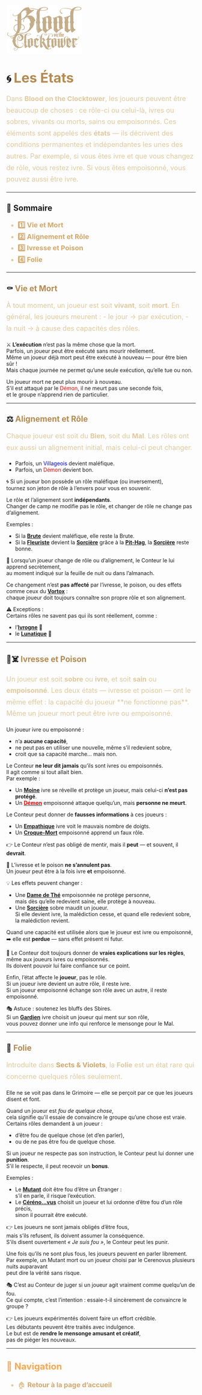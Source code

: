 <p align="left">
  <a href="/botc-fr-bambi/">
    <img src="images/logo.png" alt="Accueil BotC FR" width="200">
  </a>
</p>

# 🌀 <span style="color:#b58b52; font-weight:bold; font-size:36px;">Les États</span>

<p style="color:#e0c99d; font-size:18px; line-height:1.7;">
Dans <strong>Blood on the Clocktower</strong>, les joueurs peuvent être beaucoup de choses :  
ce rôle-ci ou celui-là, ivres ou sobres, vivants ou morts, sains ou empoisonnés.  
Ces éléments sont appelés des <strong>états</strong> — ils décrivent des conditions permanentes et indépendantes les unes des autres.  
Par exemple, si vous êtes ivre et que vous changez de rôle, vous restez ivre.  
Si vous êtes empoisonné, vous pouvez aussi être ivre.
</p>

---

## 📜 Sommaire  

<ul style="color:#e0c99d; font-size:18px; line-height:1.7;">
  <li><a href="#vie-et-mort" style="color:#d4a76a; font-weight:bold; text-decoration:none;">1️⃣ Vie et Mort</a></li>
  <li><a href="#alignement-et-role" style="color:#d4a76a; font-weight:bold; text-decoration:none;">2️⃣ Alignement et Rôle</a></li>
  <li><a href="#ivresse-et-poison" style="color:#d4a76a; font-weight:bold; text-decoration:none;">3️⃣ Ivresse et Poison</a></li>
  <li><a href="#folie" style="color:#d4a76a; font-weight:bold; text-decoration:none;">4️⃣ Folie</a></li>
</ul>

---

## ⚰️ <span id="vie-et-mort" style="color:#b58b52;">Vie et Mort</span>

<p style="color:#e0c99d; font-size:18px; line-height:1.7;">
À tout moment, un joueur est soit <strong>vivant</strong>, soit <strong>mort</strong>.  
En général, les joueurs meurent :
- le jour → par exécution,  
- la nuit → à cause des capacités des rôles.  

⚔️ <strong>L’exécution</strong> n’est pas la même chose que la mort.  
Parfois, un joueur peut être exécuté sans mourir réellement.  
Même un joueur déjà mort peut être exécuté à nouveau — pour être bien sûr !  
Mais chaque journée ne permet qu’une seule exécution, qu’elle tue ou non.  

Un joueur mort ne peut plus mourir à nouveau.  
S’il est attaqué par le <span style="color:red;">Démon</span>, il ne meurt pas une seconde fois,  
et le groupe n’apprend rien de particulier.
</p>

---

## ⚖️ <span id="alignement-et-role" style="color:#b58b52;">Alignement et Rôle</span>

<p style="color:#e0c99d; font-size:18px; line-height:1.7;">
Chaque joueur est soit du <strong>Bien</strong>, soit du <strong>Mal</strong>.  
Les rôles ont eux aussi un alignement initial, mais celui-ci peut changer.  

- Parfois, un <span style="color:blue;">Villageois</span> devient maléfique.  
- Parfois, un <span style="color:red;">Démon</span> devient bon.  

🌀 Si un joueur bon possède un rôle maléfique (ou inversement),  
tournez son jeton de rôle à l’envers pour vous en souvenir.  

Le rôle et l’alignement sont <strong>indépendants</strong>.  
Changer de camp ne modifie pas le rôle, et changer de rôle ne change pas d’alignement.  

Exemples :  
- Si la [**Brute**](./bmr_roles/brute.md) devient maléfique, elle reste la Brute.  
- Si la [**Fleuriste**](./sv_roles/fleuriste.md) devient la [**Sorcière**](./sv_roles/sorciere.md) grâce à la [**Pit-Hag**](./sv_roles/pit-hag.md), la [**Sorcière**](./sv_roles/sorciere.md)  reste bonne.

🧭 Lorsqu’un joueur change de rôle ou d’alignement, le Conteur le lui apprend secrètement,  
au moment indiqué sur la feuille de nuit ou dans l’almanach.  

Ce changement n’est **pas affecté** par l’ivresse, le poison, ou des effets comme ceux du [**Vortox**](./sv_roles/vortox.md) :  
chaque joueur doit toujours connaître son propre rôle et son alignement.

⚠️ Exceptions :  
Certains rôles ne savent pas qui ils sont réellement, comme :
- l’[**Ivrogne**](./tb_roles/ivrogne.md) 🍺  
- le [**Lunatique**](./bmr_roles/lunatique.md) 🌙
</p>

---

## 🍷☠️ <span id="ivresse-et-poison" style="color:#b58b52;">Ivresse et Poison</span>

<p style="color:#e0c99d; font-size:18px; line-height:1.7;">
Un joueur est soit <strong>sobre</strong> ou <strong>ivre</strong>, et soit <strong>sain</strong> ou <strong>empoisonné</strong>.  
Les deux états — ivresse et poison — ont le même effet : la capacité du joueur **ne fonctionne pas**.  
Même un joueur mort peut être ivre ou empoisonné.  

Un joueur ivre ou empoisonné :
- n’a <strong>aucune capacité</strong>,  
- ne peut pas en utiliser une nouvelle, même s’il redevient sobre,  
- croit que sa capacité marche… mais non.  

Le Conteur **ne leur dit jamais** qu’ils sont ivres ou empoisonnés.  
Il agit comme si tout allait bien.  
Par exemple :
- Un [**Moine**](./tb_roles/moine.md) ivre se réveille et protège un joueur, mais celui-ci **n’est pas protégé**.  
- Un [<span style="color:red;">**Démon**</span>](./demons.md) empoisonné attaque quelqu’un, mais **personne ne meurt**.

Le Conteur peut donner de **fausses informations** à ces joueurs :
- Un [**Empathique**](./tb_roles/empathique.md) ivre voit le mauvais nombre de doigts.  
- Un [**Croque-Mort**](./tb_roles/croquemort.md) empoisonné apprend un faux rôle.  

👉 Le Conteur n’est pas obligé de mentir, mais il **peut** — et souvent, il **devrait**.

🔁 L’ivresse et le poison **ne s’annulent pas**.  
Un joueur peut être à la fois ivre **et** empoisonné.

💡 Les effets peuvent changer :
- Une [**Dame de Thé**](./bmr_roles/damedethe.md) empoisonnée ne protège personne,  
  mais dès qu’elle redevient saine, elle protège à nouveau.  
- Une [**Sorcière**](./sv_roles/sorciere.md) sobre maudit un joueur.  
  Si elle devient ivre, la malédiction cesse, et quand elle redevient sobre, la malédiction revient.  

Quand une capacité est utilisée alors que le joueur est ivre ou empoisonné,  
➡️ elle est **perdue** — sans effet présent ni futur.

🧠 Le Conteur doit toujours donner de **vraies explications sur les règles**,  
même aux joueurs ivres ou empoisonnés.  
Ils doivent pouvoir lui faire confiance sur ce point.

Enfin, l’état affecte le **joueur**, pas le rôle.  
Si un joueur ivre devient un autre rôle, il reste ivre.  
Si un joueur empoisonné échange son rôle avec un autre, il reste empoisonné.

🎭 Astuce : soutenez les bluffs des Sbires.  
Si un [**Gardien**](./tb_roles/gardien.md) ivre choisit un joueur qui ment sur son rôle,  
vous pouvez donner une info qui renforce le mensonge pour le Mal.
</p>

---

## 🤪 <span id="folie" style="color:#b58b52;">Folie</span>

<p style="color:#e0c99d; font-size:18px; line-height:1.7;">
Introduite dans <a href="./sv.html" style="color:#d4a76a; font-weight:bold; text-decoration:none;">Sects & Violets</a>,  
la <strong>Folie</strong> est un état rare qui concerne quelques rôles seulement.  

Elle ne se voit pas dans le Grimoire — elle se perçoit par ce que les joueurs disent et font.  

Quand un joueur est <em>fou de quelque chose</em>,  
cela signifie qu’il essaie de convaincre le groupe qu’une chose est vraie.  
Certains rôles demandent à un joueur :
- d’être fou de quelque chose (et d’en parler),  
- ou de ne pas être fou de quelque chose.  

Si un joueur ne respecte pas son instruction, le Conteur peut lui donner une <strong>punition</strong>.  
S’il le respecte, il peut recevoir un <strong>bonus</strong>.  

Exemples :
- Le [**Mutant**](./sv_roles/mutant.md) doit être fou d’être un Étranger :  
  s’il en parle, il risque l’exécution.  
- Le [**Céréno...vus**](./sv_roles/cerenovus.md) choisit un joueur et lui ordonne d’être fou d’un rôle précis,  
  sinon il pourrait être exécuté.  

👉 Les joueurs ne sont jamais obligés d’être fous,  
mais s’ils refusent, ils doivent assumer la conséquence.  
S’ils disent ouvertement *« Je suis fou »*, le Conteur peut les punir.

Une fois qu’ils ne sont plus fous, les joueurs peuvent en parler librement.  
Par exemple, un Mutant mort ou un joueur choisi par le Cerenovus plusieurs nuits auparavant  
peut dire la vérité sans risque.  

🎭 C’est au Conteur de juger si un joueur agit vraiment comme quelqu’un de fou.  
Ce qui compte, c’est l’intention : essaie-t-il sincèrement de convaincre le groupe ?  

👉 Les joueurs expérimentés doivent faire un effort crédible.  
Les débutants peuvent être traités avec indulgence.  
Le but est de **rendre le mensonge amusant et créatif**,  
pas de piéger les nouveaux.
</p>

---

<h2 style="color:#ffa64d; font-weight:bold; font-size:24px;">📂 Navigation</h2>

<ul style="color:#e0c99d; font-size:18px; line-height:1.7;">
  <li>🏠 <a href="./index.html" style="color:#d4a76a; font-weight:bold; text-decoration:none;">Retour à la page d’accueil</a></li>
</ul>

